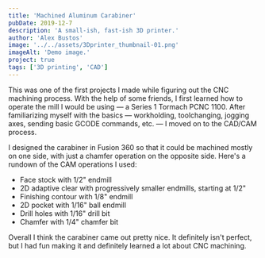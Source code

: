 ```yaml
---
title: 'Machined Aluminum Carabiner'
pubDate: 2019-12-7
description: 'A small-ish, fast-ish 3D printer.'
author: 'Alex Bustos'
image: '../../assets/3Dprinter_thumbnail-01.png'
imageAlt: 'Demo image.'
project: true
tags: ['3D printing', 'CAD']
---
```


This was one of the first projects I made while figuring out the CNC machining process. With the help of some friends, I first learned how to operate the mill I would be using &mdash; a Series 1 Tormach PCNC 1100. After familiarizing myself with the basics &mdash; workholding, toolchanging, jogging axes, sending basic GCODE commands, etc. &mdash; I moved on to the CAD/CAM process.

I designed the carabiner in Fusion 360 so that it could be machined mostly on one side, with just a chamfer operation on the opposite side. Here's a rundown of the CAM operations I used:

-   Face stock with 1/2" endmill
-   2D adaptive clear with progressively smaller endmills, starting at 1/2"
-   Finishing contour with 1/8" endmill
-   2D pocket with 1/16" ball endmill
-   Drill holes with 1/16" drill bit
-   Chamfer with 1/4" chamfer bit

Overall I think the carabiner came out pretty nice. It definitely isn't perfect, but I had fun making it and definitely learned a lot about CNC machining.
